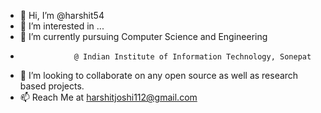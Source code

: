 - 👋 Hi, I’m @harshit54
- 👀 I’m interested in ... 
- 🌱 I’m currently pursuing Computer Science and Engineering 
-                 @ Indian Institute of Information Technology, Sonepat
- 💞️ I’m looking to collaborate on any open source as well as research based projects.
- 📫 Reach Me at harshitjoshi112@gmail.com

<!---
harshit54/harshit54 is a ✨ special ✨ repository because its `README.md` (this file) appears on your GitHub profile.
You can click the Preview link to take a look at your changes.
--->
